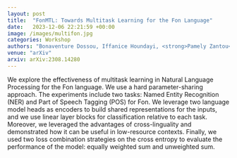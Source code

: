 ```yaml
---
layout: post
title:  "FonMTL: Towards Multitask Learning for the Fon Language"
date:   2023-12-06 22:21:59 +00:00
image: /images/multifon.jpg
categories: Workshop
authors: "Bonaventure Dossou, Iffanice Houndayi, <strong>Pamely Zantou</strong>, Gilles Hacheme"
venue: "arXiv"
arxiv: arXiv:2308.14280
---
```

We explore the effectiveness of multitask learning in Natural Language Processing for the Fon language. We use a hard parameter-sharing approach. The experiments include two tasks: Named Entity Recognition (NER) and Part of Speech Tagging (POS) for Fon. We leverage two language model heads as encoders to build shared representations for the inputs, and we use linear layer blocks for classification relative to each task. Moreover, we leveraged the advantages of cross-linguality and demonstrated how it can be useful in low-resource contexts. Finally, we used two loss combination strategies on the cross entropy to evaluate the performance of the model: equally weighted sum and unweighted sum. 


